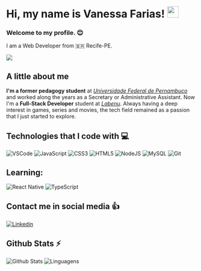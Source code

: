 # Hi, my name is Vanessa Farias! <img src="https://media.giphy.com/media/hvRJCLFzcasrR4ia7z/giphy.gif" width="30">

### Welcome to my profile. 😊

I am a Web Developer from 🇧🇷 Recife-PE.

<img src="https://64.media.tumblr.com/2982e8d9192f1ce512a75386c8095221/623d6fe17f644875-e6/s1280x1920/848a41328a325d6d60c59522c74587a0fbfce887.gif" width="fit">

## A little about me

**I'm a former pedagogy student** at <a href="https://www.ufpe.br">_Universidade Federal de Pernambuco_</a> and worked along the years as a Secretary or Administrative Assistant. Now I'm a **Full-Stack Developer** student at <a href="https://www.labenu.com.br">_Labenu_</a>. Always having a deep interest in games, series and movies, the tech field remained as a passion that I just started to explore. 


## Technologies that I code with 💻

![VSCode](https://img.shields.io/badge/-VSCode-007ACC?style=for-the-badge&logo=visualstudiocode&logoColor=white)
![JavaScript](https://img.shields.io/badge/-JavaScript-F7DF1E?style=for-the-badge&logo=javascript&logoColor=black)
![CSS3](https://img.shields.io/badge/-CSS3-1572B6?style=for-the-badge&logo=css3&logoColor=white)
![HTML5](https://img.shields.io/badge/-HTML5-E34F26?style=for-the-badge&logo=html5&logoColor=white)
![NodeJS](https://img.shields.io/badge/node.js-6DA55F?style=for-the-badge&logo=node.js&logoColor=white)
![MySQL](https://img.shields.io/badge/MySQL-%2300f.svg?style=for-the-badge&logo=mysql&logoColor=white)
![Git](https://img.shields.io/badge/-Git-F05032?style=for-the-badge&logo=git&logoColor=white)

## Learning:
![React Native](https://img.shields.io/badge/react_native-61DAFB?style=for-the-badge&logo=react&logoColor=black)
![TypeScript](https://img.shields.io/badge/-TypeScript-F7DF1E?style=for-the-badge&logo=typescript&logoColor=black)


## Contact me in social media :thumbsup:

[![Linkedin](https://img.shields.io/badge/linkedin-%230A66C2.svg?&style=for-the-badge&logo=linkedin&logoColor=white&link=https://www.linkedin.com/in/andrejaques/)](https://www.linkedin.com/in/vr-farias/)


## Github Stats :zap:
![Github Stats](https://github-readme-stats.vercel.app/api?username=Vr-Farias&show_icons=true&theme=vue-dark&count_private=true&show_icons=true&include_all_commits=true) ![Linguagens](https://github-readme-stats.vercel.app/api/top-langs/?username=Vr-Farias&theme=vue-dark&layout=compact)
